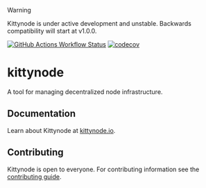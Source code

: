 > [!WARNING]
> Kittynode is under active development and unstable. Backwards compatibility will start at v1.0.0.

[![GitHub Actions Workflow Status](https://img.shields.io/github/actions/workflow/status/kittynode/kittynode/ci-rust.yml?branch=main&logo=GitHub%20Actions&label=ci-rust)](https://github.com/kittynode/kittynode/actions/workflows/ci-rust.yml?query=branch:main)
[![codecov](https://codecov.io/github/kittynode/kittynode/graph/badge.svg?token=TJAUBD8RPT)](https://codecov.io/github/kittynode/kittynode)

# kittynode

A tool for managing decentralized node infrastructure.

## Documentation

Learn about Kittynode at [kittynode.io](https://kittynode.io).

## Contributing

Kittynode is open to everyone. For contributing information see the [contributing guide](https://kittynode.io/contribute/contribute-to-kittynode).
